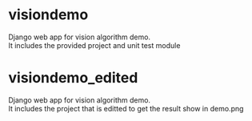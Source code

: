 # visiondemo 
Django web app for vision algorithm demo. <br>
It includes the provided project and unit test module

# visiondemo_edited 
Django web app for vision algorithm demo. <br>
It includes the project that is editted to get the result show in demo.png
